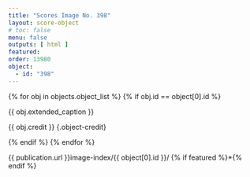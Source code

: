 ```yaml
---
title: "Scores Image No. 398"
layout: score-object
# toc: false
menu: false
outputs: [ html ]
featured: 
order: 13980
object:
  - id: "398"
---
```


{% for obj in objects.object_list %}
{% if obj.id == object[0].id %}

{{ obj.extended_caption }}

{{ obj.credit }} {.object-credit}

{% endif %}
{% endfor %}

<div class="object-credit object-url is-print-only">

{{ publication.url }}image-index/{{ object[0].id }}/ {% if featured %}*{% endif %}

</div>

